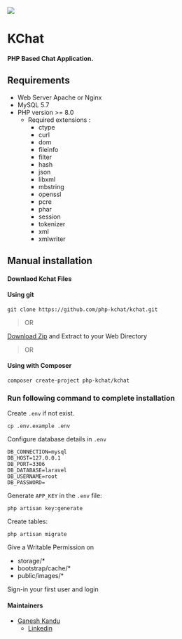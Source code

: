 
![](https://github.com/php-kchat/kchat/blob/master/public/logo/KChat_Logo.svg)

# KChat
#### PHP Based Chat Application.

## Requirements

* Web Server Apache or Nginx
* MySQL 5.7
* PHP version >= 8.0
    * Required extensions :
        * ctype
        * curl
        * dom
        * fileinfo
        * filter
        * hash
        * json
        * libxml
        * mbstring
        * openssl
        * pcre
        * phar
        * session
        * tokenizer
        * xml
        * xmlwriter

## Manual installation

#### Downlaod Kchat Files

#### Using git

```
git clone https://github.com/php-kchat/kchat.git
```

> OR

[Download Zip](https://github.com/php-kchat/kchat/archive/refs/heads/master.zip)
and Extract to your Web Directory

> OR

#### Using with Composer

```
composer create-project php-kchat/kchat
```

### Run following command to complete installation

Create ``.env`` if not exist.
```
cp .env.example .env
```

Configure database details in ``.env``
```
DB_CONNECTION=mysql
DB_HOST=127.0.0.1
DB_PORT=3306
DB_DATABASE=laravel
DB_USERNAME=root
DB_PASSWORD=
```

Generate ``APP_KEY`` in the ``.env`` file:
```
php artisan key:generate
```

Create tables:
```
php artisan migrate
```

Give a Writable Permission on

- storage/*
- bootstrap/cache/*
- public/images/*

Sign-in your first user and login

#### Maintainers

- [Ganesh Kandu](https://github.com/GaneshKandu)
	- [Linkedin](https://www.linkedin.com/in/ganeshkandu/)
